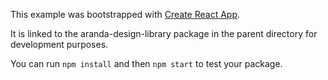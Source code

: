 This example was bootstrapped with [Create React App](https://github.com/facebook/create-react-app).

It is linked to the aranda-design-library package in the parent directory for development purposes.

You can run `npm install` and then `npm start` to test your package.
